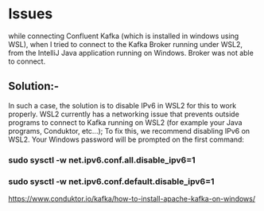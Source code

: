 # Issues

while connecting Confluent Kafka (which is installed in windows using WSL), when I tried to connect to the Kafka Broker 
running under WSL2, from the IntelliJ Java application running on Windows. Broker was not able to connect.

## Solution:-

In such a case, the solution is to disable IPv6 in WSL2 for this to work properly.
WSL2 currently has a networking issue that prevents outside programs to connect to Kafka running on WSL2 (for example your Java programs, Conduktor, etc...); 
To fix this, we recommend disabling IPv6 on WSL2. Your Windows password will be prompted on the first command:

### sudo sysctl -w net.ipv6.conf.all.disable_ipv6=1
### sudo sysctl -w net.ipv6.conf.default.disable_ipv6=1

https://www.conduktor.io/kafka/how-to-install-apache-kafka-on-windows/
